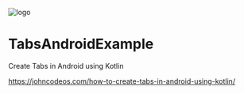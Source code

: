 ![logo](https://i.imgur.com/Dv73hCk.png)
# TabsAndroidExample
Create Tabs in Android using Kotlin

https://johncodeos.com/how-to-create-tabs-in-android-using-kotlin/
